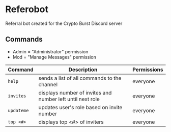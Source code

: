 # Referobot

Referral bot created for the Crypto Burst Discord server

## Commands

* Admin = "Administrator" permission
* Mod = "Manage Messages" permission

|Command|Description|Permissions|
|---|---|--|
|`help`|sends a list of all commands to the channel|everyone|
|`invites`|displays number of invites and number left until next role|everyone|
|`updateme`|updates user's role based on invite number|everyone|
|`top <#>`|displays top <#> of inviters|everyone|
